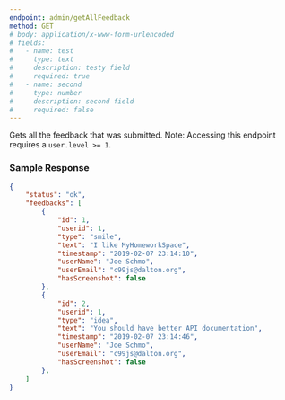 ```yaml
---
endpoint: admin/getAllFeedback
method: GET
# body: application/x-www-form-urlencoded
# fields: 
#   - name: test
#     type: text
#     description: testy field
#     required: true
#   - name: second
#     type: number
#     description: second field
#     required: false
---
```


Gets all the feedback that was submitted. Note: Accessing this endpoint requires a `user.level >= 1`.

### Sample Response

```json
{
	"status": "ok",
	"feedbacks": [
		{
			"id": 1,
			"userid": 1,
			"type": "smile",
			"text": "I like MyHomeworkSpace",
			"timestamp": "2019-02-07 23:14:10",
			"userName": "Joe Schmo",
			"userEmail": "c99js@dalton.org",
			"hasScreenshot": false
		},
		{
			"id": 2,
			"userid": 1,
			"type": "idea",
			"text": "You should have better API documentation",
			"timestamp": "2019-02-07 23:14:46",
			"userName": "Joe Schmo",
			"userEmail": "c99js@dalton.org",
			"hasScreenshot": false
		},
	]
}
```